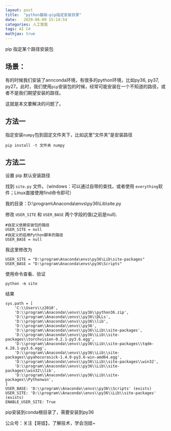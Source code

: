 ```yaml
---
layout: post
title:  "python基础—pip指定安装目录"
date:   2020-06-09 15:14:54
categories: 人工智能
tags: AI C#
mathjax: true
---
```



pip 指定某个路径安装包

## 场景：

有的时候我们安装了annconda环境，有很多的python环境，比如py36, py37, py27。此时，我们使用`pip`安装包的时候，经常可能安装在一个不知道的路径，或者不是我们期望安装的路径。

这就是本文要解决的问题了。

## 方法一

指定安装`numpy`包到固定文件夹下，比如这里“文件夹”是安装路径

    pip install -t 文件夹 numpy
    

## 方法二

设置 pip 默认安装路径

找到 `site.py` 文件。（windows：可以通过自带的查找，或者使用 `everything`软件；Linux直接使用find命令即可）

我的目录：D:\program\Anaconda\envs\py36\Lib\site.py

修改 `USER_SITE` 和 `USER_BASE` 两个字段的值(之前是null).

    #自定义依赖安装包的路径
    USER_SITE = null
    #自定义的启用Python脚本的路径
    USER_BASE = null

我这里修改为

    USER_SITE = "D:\program\Anaconda\envs\py36\Lib\site-packages"
    USER_BASE = "D:\program\Anaconda\envs\py36\Scripts"

使用命令查看、验证

    python -m site

结果

    sys.path = [
        'C:\\Users\\z2010',
        'D:\\program\\Anaconda\\envs\\py36\\python36.zip',
        'D:\\program\\Anaconda\\envs\\py36\\DLLs',
        'D:\\program\\Anaconda\\envs\\py36\\lib',
        'D:\\program\\Anaconda\\envs\\py36',
        'D:\\program\\Anaconda\\envs\\py36\\Lib\\site-packages',
        'D:\\program\\Anaconda\\envs\\py36\\Lib\\site-packages\\torchvision-0.2.1-py3.6.egg',
        'D:\\program\\Anaconda\\envs\\py36\\Lib\\site-packages\\tqdm-4.28.1-py3.6.egg',
        'D:\\program\\Anaconda\\envs\\py36\\Lib\\site-packages\\pyahocorasick-1.4.0-py3.6-win-amd64.egg',
        'D:\\program\\Anaconda\\envs\\py36\\Lib\\site-packages\\win32',
        'D:\\program\\Anaconda\\envs\\py36\\Lib\\site-packages\\win32\\lib',
        'D:\\program\\Anaconda\\envs\\py36\\Lib\\site-packages\\Pythonwin',
    ]
    USER_BASE: 'D:\\program\\Anaconda\\envs\\py36\\Scripts' (exists)
    USER_SITE: 'D:\\program\\Anaconda\\envs\\py36\\Lib\\site-packages' (exists)
    ENABLE_USER_SITE: True


pip安装到conda根目录了，需要安装到py36

公众号：关注【哥妞】，了解技术，学会泡妞~


